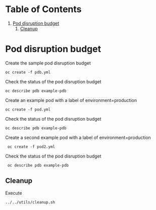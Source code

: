 
# Table of Contents

1.  [Pod disruption budget](#org403d345)
    1.  [Cleanup](#org040bd0c)


<a id="org403d345"></a>

# Pod disruption budget

Create the sample pod disruption budget

    oc create -f pdb.yml

Check the status of the pod disruption budget

    oc describe pdb example-pdb

Create an example pod with a label of environment=production

    oc create -f pod.yml

Check the status of the pod disruption budget

    oc describe pdb example-pdb

Create a second example pod with a label of environment=production

     oc create -f pod2.yml

Check the status of the pod disruption budget

     oc describe pdb example-pdb

<a id="org040bd0c"></a>

## Cleanup

Execute

    ../../utils/cleanup.sh

